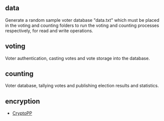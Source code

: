 ## data
Generate a random sample voter database "data.txt" which must be placed in the voting and counting folders to run the voting and counting processes respectively, for read and write operations.

## voting
Voter authentication, casting votes and vote storage into the database.

## counting
Voter database, tallying votes and publishing election results and statistics.

## encryption

* [CryptoPP](https://github.com/weidai11/cryptopp)
